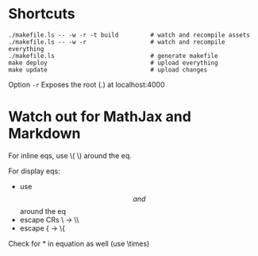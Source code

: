 # Shortcuts 

    ./makefile.ls -- -w -r -t build         # watch and recompile assets
    ./makefile.ls -- -w -r                  # watch and recompile everything
    ./makefile.ls                           # generate makefile
    make deploy                             # upload everything
    make update                             # upload changes
     
Option `-r` Exposes the root (.) at localhost:4000

# Watch out for MathJax and Markdown 

For inline eqs, use \\(  \\) around the eq.

For display eqs:

* use $$ and $$ around the eq
* escape CRs \\ -> \\\\ 
* escape     \{ -> \\{

Check for * in equation as well (use \times)


